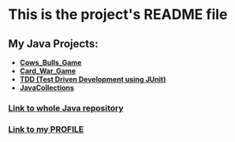 # This is the project's README file

## __My Java Projects__:
 	
 - [**Cows_Bulls_Game**](https://github.com/Sima-D/JavaProgramming/tree/master/Cows_Bulls_Game)
 - [**Card_War_Game**](https://github.com/Sima-D/JavaProgramming/tree/master/Card_War_Game)
 - [**TDD (Test Driven Development using JUnit)**](https://github.com/Sima-D/JavaProgramming/tree/master/TDD)
 - [**JavaCollections**](https://github.com/Sima-D/JavaProgramming/tree/master/JavaCollections)
 
 
### [__Link to whole Java repository__](https://github.com/Sima-D/JavaProgramming)

### [__Link to my PROFILE__](https://github.com/Sima-D)
 
 
 
 
